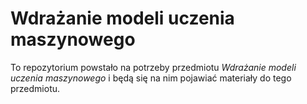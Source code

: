 # Wdrażanie modeli uczenia maszynowego

To repozytorium powstało na potrzeby przedmiotu *Wdrażanie modeli uczenia maszynowego* i będą się na nim pojawiać materiały do tego przedmiotu.
